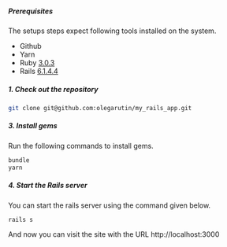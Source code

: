 ##### Prerequisites

The setups steps expect following tools installed on the system.

- Github
- Yarn
- Ruby [3.0.3](https://github.com/organization/project-name/blob/master/.ruby-version#L1)
- Rails [6.1.4.4](https://github.com/organization/project-name/blob/master/Gemfile#L12)

##### 1. Check out the repository

```bash
git clone git@github.com:olegarutin/my_rails_app.git
```
##### 3. Install gems

Run the following commands to install gems.

```ruby
bundle
yarn
```

##### 4. Start the Rails server

You can start the rails server using the command given below.

```ruby
rails s
```

And now you can visit the site with the URL http://localhost:3000

